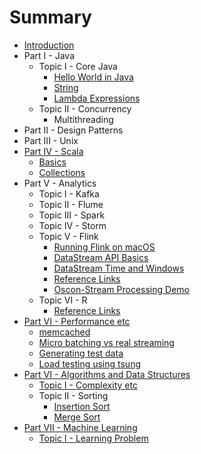 # Summary

* [Introduction](README.md)
* Part I - Java
  * Topic I - Core Java
    * [Hello World in Java](part1/topic1/hello-world-in-java.md)
    * [String](part1/topic1/string-in-java.md)
    * [Lambda Expressions](part1/topic1/lambda-expressions.md)
  * Topic II - Concurrency
    * Multithreading
* Part II - Design Patterns
* Part III - Unix
* [Part IV - Scala](part4/README.md)
  * [Basics](part4/basics.md)
  * [Collections](part4/collections.md)
* Part V - Analytics
  * Topic I - Kafka
  * Topic II - Flume
  * Topic III - Spark
  * Topic IV - Storm
  * Topic V - Flink
    * [Running Flink on macOS](part5/topic5/install-instructions-for-mac.md)
    * [DataStream API Basics](part5/topic5/datastream-api-basics.md)
    * [DataStream Time and Windows](part5/topic5/datastream-time-and-windows.md)
    * [Reference Links](part5/topic5/direct-flink-doc-references.md)
    * [Oscon-Stream Processing Demo](part5/topic5/oscon-stream-processing.md)
  * Topic VI - R
    * [Reference Links](part5/topic6/reference-links.md)
* [Part VI - Performance etc](part6/README.md)
  * [memcached](part6/topic1/memcached.md)
  * [Micro batching vs real streaming](part6/topic1/micro-batching-vs-real-streaming.md)
  * [Generating test data](http://www.skorks.com/2010/03/how-to-quickly-generate-a-large-file-on-the-command-line-with-linux/)
  * [Load testing using tsung](part6/topic1/load-testing-using-tsung.md)
* [Part VI - Algorithms and Data Structures](part7/README.md)
  * [Topic I - Complexity etc](part7/topic1/complexity-etc.md)
  * Topic II - Sorting
    * [Insertion Sort](part7/topic2/insertion-sort.md)
    * [Merge Sort](part7/topic2/merge-sort-divide-and-conquer.md)
* [Part VII - Machine Learning](part8/README.md)
  * [Topic I - Learning Problem](part8/topic1/learning-problem.md)



